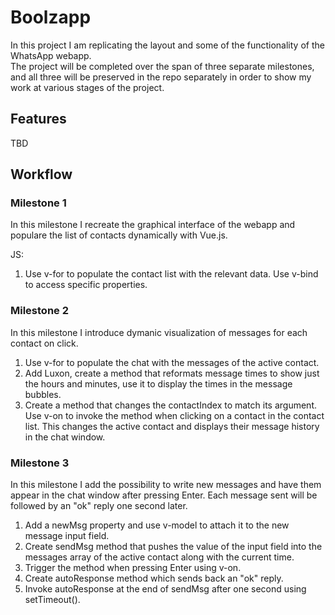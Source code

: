 # Boolzapp

In this project I am replicating the layout and some of the functionality of the WhatsApp webapp.  
The project will be completed over the span of three separate milestones, and all three will be preserved in the repo separately in order to show my work at various stages of the project.

## Features

TBD

## Workflow

### Milestone 1

In this milestone I recreate the graphical interface of the webapp and populare the list of contacts dynamically with Vue.js.

JS:
1. Use v-for to populate the contact list with the relevant data. Use v-bind to access specific properties.

### Milestone 2

In this milestone I introduce dymanic visualization of messages for each contact on click.

1. Use v-for to populate the chat with the messages of the active contact.  
2. Add Luxon, create a method that reformats message times to show just the hours and minutes, use it to display the times in the message bubbles.  
3. Create a method that changes the contactIndex to match its argument. Use v-on to invoke the method when clicking on a contact in the contact list. This changes the active contact and displays their message history in the chat window.

### Milestone 3

In this milestone I add the possibility to write new messages and have them appear in the chat window after pressing Enter. Each message sent will be followed by an "ok" reply one second later.

1. Add a newMsg property and use v-model to attach it to the new message input field.
2. Create sendMsg method that pushes the value of the input field into the messages array of the active contact along with the current time.
3. Trigger the method when pressing Enter using v-on.
4. Create autoResponse method which sends back an "ok" reply.
5. Invoke autoResponse at the end of sendMsg after one second using setTimeout().